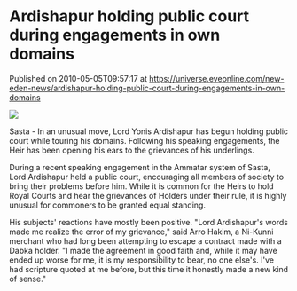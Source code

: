 # Ardishapur holding public court during engagements in own domains
Published on 2010-05-05T09:57:17 at https://universe.eveonline.com/new-eden-news/ardishapur-holding-public-court-during-engagements-in-own-domains

![](http://www.eve-mercury.net/images/mercurybanner.png)  
  
Sasta - In an unusual move, Lord Yonis Ardishapur has begun holding public court while touring his domains. Following his speaking engagements, the Heir has been opening his ears to the grievances of his underlings.

During a recent speaking engagement in the Ammatar system of Sasta, Lord Ardishapur held a public court, encouraging all members of society to bring their problems before him. While it is common for the Heirs to hold Royal Courts and hear the grievances of Holders under their rule, it is highly unusual for commoners to be granted equal standing.

His subjects' reactions have mostly been positive. "Lord Ardishapur's words made me realize the error of my grievance," said Arro Hakim, a Ni-Kunni merchant who had long been attempting to escape a contract made with a Dabka holder. "I made the agreement in good faith and, while it may have ended up worse for me, it is my responsibility to bear, no one else's. I've had scripture quoted at me before, but this time it honestly made a new kind of sense."

